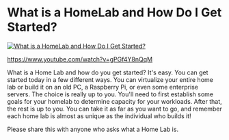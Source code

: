 # What is a HomeLab and How Do I Get Started?

[![What is a HomeLab and How Do I Get Started?](https://img.youtube.com/vi/gPGf4Y8nQqM/0.jpg)](https://www.youtube.com/watch?v=gPGf4Y8nQqM "What is a HomeLab and How Do I Get Started?")

https://www.youtube.com/watch?v=gPGf4Y8nQqM


What is a Home Lab and how do you get started?  It's easy.  You can get started today in a few different ways.  You can virtualize your entire home lab or build it on an old PC, a Raspberry Pi, or even some enterprise servers.  The choice is really up to you. You'll need to first establish some goals for your homelab to determine capacity for your workloads. After that, the rest is up to you.  You can take it as far as you want to go, and remember each home lab is almost as unique as the individual who builds it!

Please share this with anyone who asks what a Home Lab is. 
